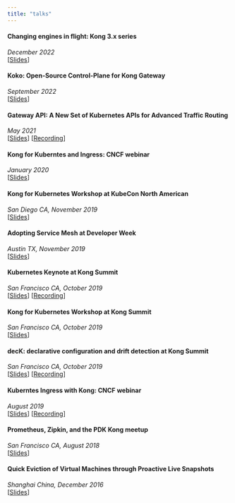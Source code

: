 ```yaml
---
title: "talks"
---
```

<h4>Changing engines in flight: Kong 3.x series</h4>
<i>December 2022</i><br>
[<a href="https://drive.google.com/file/d/1i2I48MRKpWJOzfQiOCvsPZB-w9vpnvEu/view" target="_blank">Slides</a>]

<h4>Koko: Open-Source Control-Plane for Kong Gateway</h4>
<i>September 2022</i><br>
[<a href="https://drive.google.com/file/d/1crwSWpxL0_tocUz8BsUG0IPdlOa8SnBc/view" target="_blank">Slides</a>]

<h4>Gateway API: A New Set of Kubernetes APIs for Advanced Traffic Routing</h4>
<i>May 2021</i><br>
[<a href="https://drive.google.com/file/d/153B_B5e0xidFGdFLwtihLm3qr6GPX6wk/view" target="_blank">Slides</a>]
[<a href="https://www.youtube.com/watch?v=lCRuzWFJBO0" target="_blank">Recording</a>]

<h4>Kong for Kuberntes and Ingress: CNCF webinar</h4>
<i>January 2020</i><br>
[<a href="https://drive.google.com/file/d/1ZKAa5p2rtYWS12kalwLVQ1RKBWWDGjUU/view" target="_blank">Slides</a>]

<h4>Kong for Kubernetes Workshop at KubeCon North American</h4>
<i>San Diego CA, November 2019</i><br>
[<a href="https://drive.google.com/file/d/1khMzna1QTzhDFRujWNhkn7gip-ykApwb/view" target="_blank">Slides</a>]

<h4>Adopting Service Mesh at Developer Week</h4>
<i>Austin TX, November 2019</i><br>
[<a href="https://drive.google.com/file/d/1ggvp5FnGXOW_kBMVf4LYQqgvD6XLN2V8/view" target="_blank">Slides</a>]

<h4>Kubernetes Keynote at Kong Summit</h4>
<i>San Francisco CA, October 2019</i><br>
[<a href="https://drive.google.com/file/d/11s6CaMY5bdw5jG83HAYmQ7k5XIgIIKXw/view" target="_blank">Slides</a>]
[<a href="https://www.youtube.com/watch?v=UJrBFuRZUiY" target="_blank">Recording</a>]

<h4>Kong for Kubernetes Workshop at Kong Summit</h4>
<i>San Francisco CA, October 2019</i><br>
[<a href="https://drive.google.com/file/d/1_RbtgsyhN37TL-WjkJwW1_Sr20EyEGTB/view" target="_blank">Slides</a>]

<h4>decK: declarative configuration and drift detection at Kong Summit</h4>
<i>San Francisco CA, October 2019</i><br>
[<a href="https://drive.google.com/file/d/16PuYJgzW8WRTjou8Pk_qtc_aOtLn5OPR/view" target="_blank">Slides</a>]
[<a href="https://www.youtube.com/watch?v=fzpNC5vWE3g" target="_blank">Recording</a>]

<h4>Kuberntes Ingress with Kong: CNCF webinar</h4>
<i>August 2019</i><br>
[<a href="https://drive.google.com/file/d/1JKbCjEJ2AdR8BwN0QHbElOo8eLdI0slh/view" target="_blank">Slides</a>]
[<a href="https://www.youtube.com/watch?v=1Whw7ewzvC8" target="_blank">Recording</a>]

<h4>Prometheus, Zipkin, and the PDK Kong meetup</h4>
<i>San Francisco CA, August 2018</i><br>
[<a href="https://drive.google.com/file/d/1mXu91xpkzb7uKhvDKBC4CCz2-udHO_Lb/view" target="_blank">Slides</a>]

<h4>Quick Eviction of Virtual Machines through Proactive Live Snapshots</h4>
<i>Shanghai China, December 2016</i><br>
[<a href="https://drive.google.com/file/d/1eUFp4kf9HlS77IJLrtKLtpVr79RgtgqN/view" target="_blank">Slides</a>]
